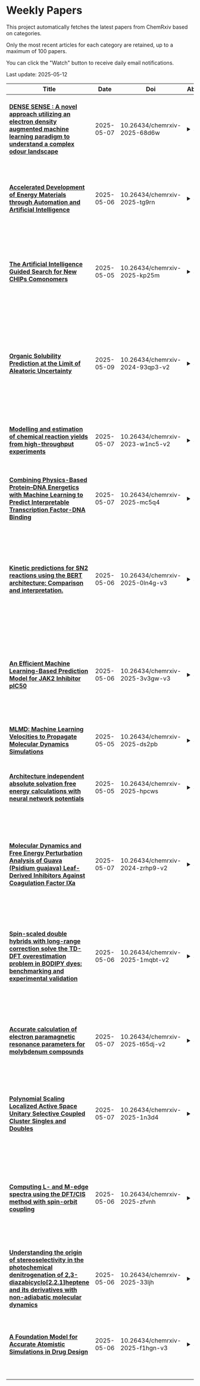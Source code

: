 # Weekly Papers
This project automatically fetches the latest papers from ChemRxiv based on categories.

Only the most recent articles for each category are retained, up to a maximum of 100 papers.

You can click the "Watch" button to receive daily email notifications.

Last update: 2025-05-12

| **Title** | **Date** | **Doi** | **Abstract** | **Categories** | **Suppitems** |
| --- | --- | --- | --- | --- | --- |
| **[DENSE SENSE : A novel approach utilizing an electron density augmented machine learning paradigm to understand a complex odour landscape ](https://chemrxiv.org/engage/api-gateway/chemrxiv/assets/orp/resource/item/6816864c927d1c2e66e3a996/original/dense-sense-a-novel-approach-utilizing-an-electron-density-augmented-machine-learning-paradigm-to-understand-a-complex-odour-landscape.pdf)** | 2025-05-07 | 10.26434/chemrxiv-2025-68d6w | <details><summary>Show</summary><p>Olfaction is a complex process which involves interaction of multiple odour receptors in nasal epithelium to produce the sensation of smell for particular odorant molecules. Elucidating structure-activity-relationships for odorants and their receptors remains difficult since crystallization of the odour receptors extremely difficult. Therefore, ligand-based approaches that leverage machine learning remain the state of the art for predicting odorant properties for molecules, such as the graph neural network approach used by. In this paper we explore how information from Quantum Mechanics (QM) could synergistically improve the results obtained with the graph neural network. Our findings underscore the possibility of this methodology in predicting odour perception directly from QM data, offering a novel approach in the Machine learning space to understand olfaction.</p></details> | Theoretical and Computational Chemistry; Machine Learning; Artificial Intelligence; Chemoinformatics - Computational Chemistry | <details><summary>Show</summary><p>[]</p></details> |
| **[Accelerated Development of Energy Materials through Automation and Artificial Intelligence](https://chemrxiv.org/engage/api-gateway/chemrxiv/assets/orp/resource/item/68164b07e561f77ed4eae2d2/original/accelerated-development-of-energy-materials-through-automation-and-artificial-intelligence.pdf)** | 2025-05-06 | 10.26434/chemrxiv-2025-tg9rn | <details><summary>Show</summary><p>Batteries, fuel cells, and electrolyzers mostly rely on advances in solid-state inorganic materials, yet discovering and optimizing these materials remains a complex and time-intensive challenge. Self-driving laboratories (SDLs), through advances in computation, automation and artificial intelligence (AI), are revolutionizing the pace of solid-state material discovery. SDLs can rapidly navigate vast chemical spaces, optimizing multi-dimensional synthesis and processing conditions and accelerating the identification of high-performance materials relevant for commercialization. The approach not only enhances efficiency and experimental precision but also mitigates the trial-and-error limitations of traditional methods. In this perspective, we examine how computation, high throughput automation, and advanced AI techniques can accelerate the discovery of energy materials, highlighting key capabilities, current applications, and providing a perspective on future directions in the field. We will also discuss how despite challenges such as high implementation costs and the complexity of automating solid-state synthesis, the continued success of SDLs relies on more democratized, accessible, and collaborative frameworks.</p></details> | Theoretical and Computational Chemistry; Energy; Artificial Intelligence; Energy Storage; Fuels - Energy Science; Materials Chemistry | <details><summary>Show</summary><p>[]</p></details> |
| **[The Artificial Intelligence Guided Search for New CHIPs Comonomers](https://chemrxiv.org/engage/api-gateway/chemrxiv/assets/orp/resource/item/681286ae50018ac7c5de85d6/original/the-artificial-intelligence-guided-search-for-new-chi-ps-comonomers.pdf)** | 2025-05-05 | 10.26434/chemrxiv-2025-kp25m | <details><summary>Show</summary><p>Chalcogenide Hybrid Inorganic/Organic Polymers (CHIPs) have the potential to revolutionize infrared (IR) optics and create sustainable and recyclable devices. CHIPs combine elemental sulfur with organic comonomers via inverse vulcanization to create a high-sulfur content polymer, with a refractive index and IR transparency that rival state of the art inorganic solids, while preserving the processability and recyclability of plastic materials. However, the optimal comonomer for these applications remains unknown. This manuscript presents a gradient boosted tree model that determines which comonomers merit further consideration as high-performing CHIPs materials. After training models on previously calculated IR-absorption data we apply them to a set of 960,934 molecules from the GDB dataset and validate the predictions for both highly transparent molecules and a set of one thousand randomly selected molecules. Finally, we compare their optical properties in the gas phase and in an approximation of a CHIPs motif by replacing their double bonds with elemental sulfur rings. </p></details> | Theoretical and Computational Chemistry; Computational Chemistry and Modeling; Artificial Intelligence; Materials Chemistry | <details><summary>Show</summary><p>[]</p></details> |
| **[Organic Solubility Prediction at the Limit of Aleatoric Uncertainty](https://chemrxiv.org/engage/api-gateway/chemrxiv/assets/orp/resource/item/681a35ed50018ac7c5a74148/original/organic-solubility-prediction-at-the-limit-of-aleatoric-uncertainty.pdf)** | 2025-05-09 | 10.26434/chemrxiv-2024-93qp3-v2 | <details><summary>Show</summary><p>Small molecule solubility is a critically important property which affects the efficiency, environmental impact, and phase behavior of synthetic processes. Experimental determination of solubility is a time- and resource-intensive process and existing methods for in silico estimation of solubility are limited by their generality, speed, and accuracy. This work presents two models derived from the fastprop and chemprop architectures and trained on BigSolDB which are capable of predicting solubility at arbitrary temperatures for any small molecule in organic solvent. Both extrapolate to unseen solutes 2-3 times more accurately than the current state-of-the-art model and we demonstrate that they are approaching the aleatoric limit (0.5-1 logS), suggesting that further improvements in prediction accuracy require more accurate datasets. These models, collectively referred to as fastsolv, are open source, freely accessible via a Python package and web interface, highly reproducible, and up to 50 times faster than the next best alternative.</p></details> | Theoretical and Computational Chemistry; Biological and Medicinal Chemistry; Organic Chemistry; Machine Learning; Artificial Intelligence; Chemoinformatics - Computational Chemistry | <details><summary>Show</summary><p>[{"title": "Supporting Information ", "assetLink": "https://chemrxiv.org/engage/api-gateway/chemrxiv/assets/orp/resource/item/681a36fa927d1c2e663f5fe8/original/supporting-information.pdf"}]</p></details> |
| **[Modelling and estimation of chemical reaction yields from high-throughput experiments](https://chemrxiv.org/engage/api-gateway/chemrxiv/assets/orp/resource/item/6818bb8ae561f77ed4227799/original/modelling-and-estimation-of-chemical-reaction-yields-from-high-throughput-experiments.pdf)** | 2025-05-07 | 10.26434/chemrxiv-2023-w1nc5-v2 | <details><summary>Show</summary><p>Machine learning (ML) and artificial intelligence (AI) techniques are transforming the way chemical reactions are studied today. Valuable datasets from high-throughput experimentation (HTE) are increasingly being generated to better understand reaction conditions that are crucial for outcomes such as yields and selectivities. However, it is often overlooked that data from such designed experiments possess a very specific structure, which can be captured by appropriate statistical models. Ignoring these underlying data structures when applying ML/AI algorithms can result in completely misleading conclusions. In contrast, leveraging knowledge about the data-generating process together with suitable estimation approaches yields reliable, interpretable, and comprehensive insights into the chemical reaction mechanisms. A particularly complex dataset is available for the Buchwald-Hartwig amination. Using this dataset, an appropriate statistical model for HTE-generated chemical data is introduced, and a suitable parameter estimation algorithm is developed. Based on the estimated model, new insights into the Buchwald-Hartwig amination are thoroughly discussed. Our approach is directly applicable to a wide range of HTE-generated data for chemical reactions and beyond</p></details> | Theoretical and Computational Chemistry; Organic Chemistry; Machine Learning | <details><summary>Show</summary><p>[{"title": "Supplementary material for Modelling and estimation of chemical reaction yields from high-throughput experiments", "assetLink": "https://chemrxiv.org/engage/api-gateway/chemrxiv/assets/orp/resource/item/6818bb8ae561f77ed42277a3/original/supplementary-material-for-modelling-and-estimation-of-chemical-reaction-yields-from-high-throughput-experiments.pdf"}]</p></details> |
| **[Combining Physics-Based Protein–DNA Energetics with Machine Learning to Predict Interpretable Transcription Factor-DNA Binding](https://chemrxiv.org/engage/api-gateway/chemrxiv/assets/orp/resource/item/6816805350018ac7c54c4d62/original/combining-physics-based-protein-dna-energetics-with-machine-learning-to-predict-interpretable-transcription-factor-dna-binding.pdf)** | 2025-05-07 | 10.26434/chemrxiv-2025-mc5q4 | <details><summary>Show</summary><p>Transcription factors (TFs) are essential regulators of gene expression, and variations in their target DNA sequences due to altering TF-DNA binding affinity and specificity lead to diseases ranging from developmental disorders to cancer. Computational methods that integrate physics-based models with machine learning (ML) hold promise to accurately predict protein–DNA binding affinities while ensuring interpretability and generalizability. Here, we present an approach combining all-atom molecular dynamics (MD) simulations and Molecular Mechanics-Generalized Born Surface Area (MMGBSA) energy calculations with ML model constructions (neural networks, random forests, support vector machines) to predict DNA binding affinities and specificities for the dimeric TF Myc/Max. Using high-quality experimental data from genomic-context protein-binding microarrays (gcPBM), we constructed a balanced dataset of 168 DNA sequences reflecting physiologically relevant genomic environments. Multiple independent simulations were conducted per sequence for each TF-DNA complex to capture structural dynamic and interaction properties, with physically essential energetic descriptors extracted, including van der Waals, electrostatic, solvation, hydrogen bonding, and additional energy corrections. Our models achieved a Pearson correlation of ~0.73 and a mean absolute error of 0.4, substantially improving upon conventional MMGBSA prediction. Feature importance analyses highlighted TF-DNA interfacial complementarity and hydrophobic interactions as primary determinants of binding affinity and specificity, though TF-DNA interfacial hydrogen bonding contributions remain to be better characterized physically for sequence dependency. This physics-informed ML framework thus aims at both predictive accuracy and mechanistic interpretability, paving the way toward universal scalable prediction of interpretable protein–DNA interactions.</p></details> | Theoretical and Computational Chemistry; Computational Chemistry and Modeling; Machine Learning; Artificial Intelligence | <details><summary>Show</summary><p>[{"title": "Supplementary Material", "assetLink": "https://chemrxiv.org/engage/api-gateway/chemrxiv/assets/orp/resource/item/681681a8e561f77ed4f2e24d/original/supplementary-material.pdf"}]</p></details> |
| **[ Kinetic predictions for SN2 reactions using the BERT architecture: Comparison and interpretation.](https://chemrxiv.org/engage/api-gateway/chemrxiv/assets/orp/resource/item/681633f050018ac7c5417580/original/kinetic-predictions-for-sn2-reactions-using-the-bert-architecture-comparison-and-interpretation.pdf)** | 2025-05-06 | 10.26434/chemrxiv-2025-0ln4g-v3 | <details><summary>Show</summary><p>The accurate prediction of reaction rates is an integral step in elucidating reaction mechanisms and designing synthetic pathways. Traditionally, kinetic parameters have been derived from activation energies obtained from quantum mechanical (QM) methods and, more recently, machine learning (ML) approaches. Among ML methods, Bidirectional Encoder Representations from Transformers (BERT), a type of transformer-based model, is the state-of-the-art method for both reaction classification and yield prediction. Despite its success, it has yet to be applied to kinetic prediction. In this work, we train a BERT model to predict experimental logk values of SN2 reactions and compare its performance to the top-performing Random Forest (RF) literature model in terms of accuracy, training time, and ability to replicate known reactivity rules. Both BERT and RF models exhibit near-experimental accuracy (RMSE = 1.1 logk units) on similarity-split test data. Interpretation of the predictions from both BERT and RF reveal that both models identify key reaction centers, as well as known electronic and steric effects. However, limitations in logk extrapolation and recognition of aromatic effects are found for the RF and BERT models, respectively.</p></details> | Theoretical and Computational Chemistry; Organic Chemistry; Organic Synthesis and Reactions; Machine Learning; Chemoinformatics - Computational Chemistry | <details><summary>Show</summary><p>[{"title": "Supporting Information.", "assetLink": "https://chemrxiv.org/engage/api-gateway/chemrxiv/assets/orp/resource/item/681633f150018ac7c5417590/original/supporting-information.pdf"}]</p></details> |
| **[       An Efficient Machine Learning-Based Prediction Model for JAK2 Inhibitor pIC50](https://chemrxiv.org/engage/api-gateway/chemrxiv/assets/orp/resource/item/681490d650018ac7c51a0b8f/original/an-efficient-machine-learning-based-prediction-model-for-jak2-inhibitor-p-ic50.pdf)** | 2025-05-06 | 10.26434/chemrxiv-2025-3v3gw-v3 | <details><summary>Show</summary><p>Background: Janus Kinase 2 (JAK2) is a key kinase in cellular signal transduction. Its abnormal activation is closely related to various myeloproliferative neoplasms and inflammatory diseases. Developing selective JAK2 inhibitors is an important direction in drug discovery. Accurate prediction of compound inhibitory activity (pIC50) against JAK2 is crucial for accelerating the discovery and optimization of lead compounds. Objective: This study aims to utilize public resources from the ChEMBL database, combined with machine learning methods, to build a computational model capable of efficiently and accurately predicting the pIC50 values of JAK2 inhibitors. Methods: We collected compounds targeting human JAK2 (ChEMBL ID: CHEMBL2971) and their IC50 (nM) activity data from the ChEMBL database. After data cleaning (retaining only precise values with standard_relation = '=') and standardization (converting IC50 to pIC50, retaining the average pIC50 for duplicate compounds), a dataset containing 5546 compounds was finally obtained. RDKit (version 2022.9.5) was used to calculate Morgan fingerprints (radius=2, 2048 bits), MACCS Keys fingerprints (167 bits), and 13 physicochemical and topological descriptors. Based on feature importance calculated during the data processing phase (derived from preliminary model evaluation), the top 350 features were selected. However, due to the absence of some features in the current dataset, the final model used 345 features. The dataset was randomly split into training (n=4436) and test sets (n=1110) at an 80:20 ratio. The XGBoost (eXtreme Gradient Boosting, version 3.0.0) algorithm was used to build the prediction model, and hyperparameters (learning_rate, max_depth, subsample, colsample_bytree, gamma, reg_alpha, reg_lambda) were optimized using 5-fold cross-validation and GridSearchCV. An early stopping strategy was employed during the final model training to prevent overfitting. Results: After hyperparameter optimization, the final XGBoost model demonstrated good predictive performance on the independent test set, achieving a coefficient of determination (R²) of 0.7184, a root mean square error (RMSE) of 0.5968, and a mean absolute error (MAE) of 0.4593. Performance metrics on the training set (R²=0.8978) also indicated a good model fit, and the gap between training and test set performance was within an acceptable range, suggesting that overfitting was effectively controlled. Conclusion: This study successfully constructed an XGBoost-based prediction model for JAK2 inhibitor pIC50. Utilizing easily accessible molecular descriptors, the model demonstrated high prediction accuracy and robustness on an external test set. This model holds promise as an efficient virtual screening tool to aid the early discovery and optimization process of JAK2 inhibitors.</p></details> | Theoretical and Computational Chemistry; Biological and Medicinal Chemistry; Drug Discovery and Drug Delivery Systems; Machine Learning; Chemoinformatics - Computational Chemistry | <details><summary>Show</summary><p>[]</p></details> |
| **[MLMD: Machine Learning Velocities to Propagate Molecular Dynamics Simulations](https://chemrxiv.org/engage/api-gateway/chemrxiv/assets/orp/resource/item/6812d384927d1c2e667d0097/original/mlmd-machine-learning-velocities-to-propagate-molecular-dynamics-simulations.pdf)** | 2025-05-05 | 10.26434/chemrxiv-2025-ds2pb | <details><summary>Show</summary><p>Temporal evolution in molecular dynamics (MD) simulations requires updates on particle velocities. These updates are obtained from forces that are computed traditionally from physics-based Hamiltonians, and more recently from machine-learned (ML) numerical forms. An alternative strategy that is being explored is to predict velocity updates from ML models without concerning with energy or force calculations. The key advantages of this strategy are that bypassing force calculations, especially when dealing with quantum mechanical Hamiltonians, should effectively speed up MD simulations, and such ML predictors can also be trained on the fly. Here we take this development to the next stage by showing how ML velocity predictors can be incorporated into MD integrators to propagate trajectories accurately. In addition, we explore a new type of ML velocity predictor that is trained exclusively on historical particle velocities, where we exploit the fact that particle velocities are inherently auto-correlated in time. We show how stacked long short-term memory neural networks can be trained to accomplish these tasks and propagate trajectories that conserve energy, structure and dynamics. The fascinating aspect is that structure and energies are conserved without actually predicting them directly. Trajectories do tend to accumulate errors upon continual use of ML velocity predictions, despite velocity prediction accuracy being greater than 99.9%. Nevertheless, we show that error accumulation can be controlled and MD stability can be rescued by making periodic injections of velocity updates computed from Hamiltonians (frequency ≤ 0.01). We propose this proof-of-concept machine-learned MD (MLMD) protocol using a series of harmonic oscillators, laying the foundation necessary to extending its applications to complex systems.</p></details> | Theoretical and Computational Chemistry; Machine Learning | <details><summary>Show</summary><p>[{"title": "Supporting Information for \"MLMD: Machine Learning Velocities to Propagate Molecular Dynamics Simulations\"", "assetLink": "https://chemrxiv.org/engage/api-gateway/chemrxiv/assets/orp/resource/item/6812d89f50018ac7c5e667b6/original/supporting-information-for-mlmd-machine-learning-velocities-to-propagate-molecular-dynamics-simulations.pdf"}]</p></details> |
| **[Architecture independent absolute solvation free energy calculations with neural network potentials](https://chemrxiv.org/engage/api-gateway/chemrxiv/assets/orp/resource/item/6812638f50018ac7c5da3dd1/original/architecture-independent-absolute-solvation-free-energy-calculations-with-neural-network-potentials.pdf)** | 2025-05-05 | 10.26434/chemrxiv-2025-hpcws | <details><summary>Show</summary><p>Allowing atoms or molecules to disappear is a critical step in alchemical free energy simulations (FES). The necessary tricks are well understood when using force fields. Over the past few years, neural network potentials (NNPs) have seen rapid development. Their potentially higher accuracy compared to force fields makes them attractive for use in FES. Here, we outline a method for gradually decoupling atoms and molecules in systems that are fully described by NNPs. Specifically, we show that manipulating the neighbor list is equivalent to using soft-core potentials in force-field-based FES. Since constructing the neighbor list is a central step, regardless of the NNP's inner workings, our approach is agnostic to NNP architecture. We validate the correctness of our methodology by demonstrating cycle closure for a model problem and report solvation free energies obtained with the MACE-OFF23(S/M) NNP.</p></details> | Theoretical and Computational Chemistry; Computational Chemistry and Modeling; Theory - Computational; Machine Learning | <details><summary>Show</summary><p>[]</p></details> |
| **[Molecular Dynamics and Free Energy Perturbation Analysis of Guava (Psidium guajava) Leaf-Derived Inhibitors Against Coagulation Factor IXa](https://chemrxiv.org/engage/api-gateway/chemrxiv/assets/orp/resource/item/68175f9b50018ac7c55b1d3c/original/molecular-dynamics-and-free-energy-perturbation-analysis-of-guava-psidium-guajava-leaf-derived-inhibitors-against-coagulation-factor-i-xa.pdf)** | 2025-05-07 | 10.26434/chemrxiv-2024-zrhp9-v2 | <details><summary>Show</summary><p>Thrombotic disorders, characterized by abnormal blood clot formation, significantly contribute to global cardiovascular mortality. Targeting CFIXa offers a promising therapeutic strategy, balancing anticoagulation efficacy with reduced bleeding risk. This study investigates guava (Psidium guajava) leaf-derived bioactive compounds: 4-Androstene-3.α.,17.β.-diol (Compound 2), Methenolone acetate (Compound 3), and Amitriptyline-M-(CH₃)₂NOH AC (Compound 7) as potential CFIXa inhibitors through MDS, binding free energy calculations, and cluster network analysis. Compound 7 demonstrated superior stability, with the lowest RMSD (0.347 ± 0.110 nm) and strongest binding affinity (−15.475 ± 3.173 kcal/mol), driven by key interactions with residues H:ASN97 [264] (2.9–3.1 Å H-bond), H:TYR99 [266] (4.7–5.2 Å π-alkyl), and H:PHE174 [342] (4.8–5.3 Å π-alkyl) in the S2/S4 pockets. Cluster analysis revealed 40 conformational states, with Cluster 1 (15.8% occupancy) dominating due to these stable interactions. Compound 2 showed moderate stability (RMSD: 0.459 ± 0.307 nm; ΔG: −10.132 ± 4.414 kcal/mol), anchored by hydrophobic contacts with H:LYS239 [409] (4.40–5.17 Å) and L:PHE98 [98] (2.62 Å H-bond), but exhibited dynamic transitions between 49 clusters. Compound 3 was the least stable (RMSD: 0.965 ± 0.382 nm; ΔG: −9.541 ± 4.115 kcal/mol), with 74 clusters and frequent unbinding events (e.g., Cluster 24, 100% dissociation). Transition networks highlighted Compound 7’s kinetic robustness, with >97% of transitions occurring between stable, ligand-bound clusters (e.g., Cluster 1 ↔ Cluster 9). In contrast, Compound 3’s Markov model showed 96.3% self-transitions in unbound clusters, indicating poor residence time and kinetic trapping. Energy decomposition identified H:TYR99 [266] and H:PHE174 [342] as universal hotspots, contributing −0.51 ± 0.09 kcal/mol per residue in Compound 7 but only −0.20 ± 0.09 kcal/mol in Compound 2. These findings resolve the ambiguity surrounding guava leaves’ anticoagulant vs. procoagulant effects, confirming their CFIXa-inhibitory potential. Compound 7 emerges as a promising scaffold for rational drug design, leveraging conserved interactions with the S2/S4 subsites. This study provides a computational foundation for developing guava-derived antithrombotics, bridging structural insights with therapeutic optimization for safer anticoagulation strategies.</p></details> | Theoretical and Computational Chemistry; Biological and Medicinal Chemistry; Drug Discovery and Drug Delivery Systems; Computational Chemistry and Modeling | <details><summary>Show</summary><p>[{"title": "Supplementary File", "assetLink": "https://chemrxiv.org/engage/api-gateway/chemrxiv/assets/orp/resource/item/68175f9c50018ac7c55b1d4a/original/supplementary-file.pdf"}]</p></details> |
| **[Spin-scaled double hybrids with long-range correction solve the TD-DFT overestimation problem in BODIPY dyes: benchmarking and experimental validation](https://chemrxiv.org/engage/api-gateway/chemrxiv/assets/orp/resource/item/6815bb1ae561f77ed4dcae6c/original/spin-scaled-double-hybrids-with-long-range-correction-solve-the-td-dft-overestimation-problem-in-bodipy-dyes-benchmarking-and-experimental-validation.pdf)** | 2025-05-06 | 10.26434/chemrxiv-2025-1mqbt-v2 | <details><summary>Show</summary><p>It is established that time-dependent Density Functional Theory (TD-DFT) methods systematically overestimate the electronic excitation energies in Boron-dipyrromethene (BODIPY) dyes. Herein, we present the new SBYD31 benchmark set for BODIPY absorption energies and assess 28 different TD-DFT methods, most of which have not been tested on BODIPY dyes before. We show how functionals belonging to the class of recently developed spin-scaled double hybrids with long-range correction (J. Chem. Theory Comput., 2021,17, 5165) overcome the overestimation problem and provide more robust results that have met the chemical accuracy threshold of 0.1 eV. To our knowledge, these are the most accurate absorption energies for BODIPY dyes reported for TD-DFT methods. In passing, we also point out how previous recommendations of "DSD" double hybrids (RSC. Adv., 2022, 12, 1704; Comput. Theor. Chem., 2022, 1207, 113531) were based on incorrect interpretations of the results. Our top-three recommended methods are SOS- ωB2GP-PLYP, SCS-ωB2GP-PLYP and SOS-ωB88PP86 and we verify our recommendations by making predictions, which we confirm with experimental measurements of newly synthesised BODIPY dyes. Our results add to existing evidence how time-dependent double hybrids with spin-component scaling and long-range correction solve notoriously hard cases for conventional TD- DFT methods and we are confident that our recommendations will assist in future developments of BODIPY dyes.</p></details> | Theoretical and Computational Chemistry; Physical Chemistry; Computational Chemistry and Modeling; Photochemistry (Physical Chem.); Spectroscopy (Physical Chem.) | <details><summary>Show</summary><p>[{"title": "SI part 1: Computational and Experimental Data", "assetLink": "https://chemrxiv.org/engage/api-gateway/chemrxiv/assets/orp/resource/item/6815bb1ae561f77ed4dcae78/original/si-part-1-computational-and-experimental-data.pdf"}, {"title": "SI Part 2: optimised structures", "assetLink": "https://chemrxiv.org/engage/api-gateway/chemrxiv/assets/orp/resource/item/6815bb1ae561f77ed4dcae7d/original/si-part-2-optimised-structures.zip"}]</p></details> |
| **[Accurate calculation of electron paramagnetic resonance parameters for molybdenum compounds](https://chemrxiv.org/engage/api-gateway/chemrxiv/assets/orp/resource/item/68189199927d1c2e660f2e24/original/accurate-calculation-of-electron-paramagnetic-resonance-parameters-for-molybdenum-compounds.pdf)** | 2025-05-07 | 10.26434/chemrxiv-2025-t65dj-v2 | <details><summary>Show</summary><p>Paramagnetic molybdenum compounds are of great interest in inorganic chemistry and metalloenzyme catalysis. Electron paramagnetic resonance (EPR) spectroscopies that determine hyperfine coupling constants and g-tensor values are essential tools for investigating the local and global electronic structure of these compounds. Such studies require support from accurate quantum chemical approaches to establish reliable structure–spectroscopy correlations. Here we present a curated database of 22 molecular Mo complexes with well-defined structures and EPR parameters and investigate quantum chemical approaches to determine optimal protocols for computing 95Mo hyperfine coupling constants (HFCs) and g values of Mo(V) compounds. It is shown that the SARC all-electron basis sets developed for the Douglas–Kroll–Hess (DKH) Hamiltonian can be used without any adaptation also for the exact-2-component (X2C) Hamiltonian and require no modifications to produce excellent and converged results for both HFCs and g values. The dependence of EPR parameters on the functional is studied in detail. Double-hybrid functionals and global hybrids with high percentage of exact exchange are top performers for 95Mo HFCs, with PBE0-DH achieving the best agreement with experiment. The DFT results on HFCs are compared with values obtained by coupled cluster theory with the domain-based local pair natural orbital approach (DLPNO-CCSD) and we show that the latter falls short in terms of accuracy and consistency compared to the best performing functionals for the designated set of compounds. Smaller differentiation among functionals is observed for the calculation of g-tensors, with double hybrids being surpassed by several global and range-separated hybrid functionals, although PBE0-DH is still a top performer and can thus be recommended as the most reliable DFT approach overall for describing both valence and core properties of Mo compounds.</p></details> | Theoretical and Computational Chemistry; Inorganic Chemistry; Bioinorganic Chemistry; Spectroscopy (Inorg.); Theory - Computational | <details><summary>Show</summary><p>[{"title": "Supplementary Material", "assetLink": "https://chemrxiv.org/engage/api-gateway/chemrxiv/assets/orp/resource/item/6818921a927d1c2e660f3b5b/original/supplementary-material.pdf"}]</p></details> |
| **[Polynomial Scaling Localized Active Space  Unitary Selective Coupled Cluster Singles and Doubles](https://chemrxiv.org/engage/api-gateway/chemrxiv/assets/orp/resource/item/6816779ee561f77ed4edb15d/original/polynomial-scaling-localized-active-space-unitary-selective-coupled-cluster-singles-and-doubles.pdf)** | 2025-05-07 | 10.26434/chemrxiv-2025-1n3d4 | <details><summary>Show</summary><p>We present a polynomial-scaling algorithm for the localized active space unitary selective coupled cluster singles and doubles (LAS-USCCSD) method. In this approach, cluster excitations are selected based on a threshold $\mathnormal{\epsilon}$ determined by the absolute gradients of the LAS-UCCSD energy with respect to cluster amplitudes. Using the generalized Wick's theorem for multireference wave functions, we derive the gradient expression as a polynomial function of 1-, 2-, and 3-body reduced density matrices and 1- and 2-electron integrals, valid for any multireference wave function.   The resulting gradient implementation exhibits a memory scaling of $\mathcal{O}(N^6)$.    The variational quantum eigensolver is used to optimize the selected cluster excitations on a quantum simulator.   By plotting the energy error, defined as the difference between the LAS-USCCSD and corresponding CASCI energies, against the inverse cluster amplitude selection threshold ($\mathnormal{\epsilon}^{-1}$) for polyene chains containing 2 to 5 $\pi$-bond units, we establish a relationship between the energy error and the threshold.   To further validate the accuracy of LAS-USCCSD, we computed the cis–trans isomerization energy of stilbene (a 20-qubit system) and the magnetic coupling constant of the tris-hydroxo-bridged chromium dimer \ce{[Cr_2(OH)_3(NH_3)_6]^{3+}} (evaluated as both 12- and 20-qubit systems) using the Qiskit-Qulacs simulator. Assessing such examples is important to determine the practical feasibility of quantum simulations for chemically realistic systems. Toward this goal, with this LAS-USCCSD algorithm we estimated the quantum resources required for simulating an active space of (30e,22o) in \ce{[Cr_2(OH)_3(NH_3)_6]^{3+}}, a size that remains beyond the reach of current quantum simulators for accurate treatment.</p></details> | Theoretical and Computational Chemistry; Computational Chemistry and Modeling; Theory - Computational; Quantum Computing | <details><summary>Show</summary><p>[]</p></details> |
| **[Computing L- and M-edge spectra using the DFT/CIS method with spin-orbit coupling](https://chemrxiv.org/engage/api-gateway/chemrxiv/assets/orp/resource/item/68140ab2927d1c2e669d55db/original/computing-l-and-m-edge-spectra-using-the-dft-cis-method-with-spin-orbit-coupling.pdf)** | 2025-05-06 | 10.26434/chemrxiv-2025-zfvnh | <details><summary>Show</summary><p>Modeling L- and M-edge spectra at x-ray and extreme ultraviolet wavelengths requires consideration of spin-orbit splitting within the 2p and 3p orbital manifolds.   We introduce a low-cost tool to compute core-level spectra that combines a spin-orbit mean-field description of the Breit-Pauli Hamiltonian with nonrelativistic excited states computed using the semi-empirical density-functional theory/configuration-interaction singles (DFT/CIS) approach.   The latter was previously introduced for  K-edge spectra and includes a semi-empirical correction to the core orbital energies, significantly reducing the ad hoc shifts that are typically required when time-dependent (TD-)DFT is applied to core-level excitations.  In combination with the core/valence separation approximation and spin-orbit couplings, the DFT/CIS method affords semiquantitative L- and M-edge spectra at TD-DFT cost, as demonstrated here for a variety of 3d transition metal systems and main-group compounds.  The use of different active orbital spaces to make spectral assignments is also discussed. </p></details> | Theoretical and Computational Chemistry; Physical Chemistry; Inorganic Chemistry; Theory - Computational; Quasiparticles and Excitations; Spectroscopy (Physical Chem.) | <details><summary>Show</summary><p>[{"title": "coordinates", "assetLink": "https://chemrxiv.org/engage/api-gateway/chemrxiv/assets/orp/resource/item/68140feb927d1c2e669dbcb9/original/coordinates.txt"}]</p></details> |
| **[Understanding the origin of stereoselectivity in the photochemical denitrogenation of 2,3-diazabicyclo[2.2.1]heptene and its derivatives with non-adiabatic molecular dynamics](https://chemrxiv.org/engage/api-gateway/chemrxiv/assets/orp/resource/item/6813c7efe561f77ed4a38c0a/original/understanding-the-origin-of-stereoselectivity-in-the-photochemical-denitrogenation-of-2-3-diazabicyclo-2-2-1-heptene-and-its-derivatives-with-non-adiabatic-molecular-dynamics.pdf)** | 2025-05-06 | 10.26434/chemrxiv-2025-33ljh | <details><summary>Show</summary><p>Photochemical denitrogenation reactions of bicyclic azoalkanes produce strained bicyclic compounds of interest to synthetic organic chemists. We report a computational study on the mechanism of diazabicyclo[2.2.1]heptenes to address long standing mechanistic questions. Indeed, the mechanism of these reactions have been disputed for over six decades. We employed non-adiabatic molecular dynamics (NAMD) simulations combined with state-of-the-art multireference quantum mechanical calculations to understand the photophysical properties and mechanisms of these diazabicyclo[2.2.1]heptenes. The energetically accessible lowest excitations are nNN(σCN) → π* and range from 3.94 – 3.97 eV. From the >292 trajectories, the reaction proceeds through a dynamically concerted but asynchronous denitrogenation reactions. One σCN bond breaks along the S1-surface; the other σCN breaks after hopping to the S0. We identified two clusters of S₁/S₀ surface hopping points from these trajectories. In the first cluster, the methylene bridge is fully inverted relative to the reactant geometry. In the second cluster, the inversion is only partial, with one of the carbon atoms in the methylene bridge inverted relative to the reactant. We identified each cluster's corresponding minimum energy conical intersection (MECI), indicating at least two possible S1/S0-MECIs.  Our dynamics simulations illustrate that inversion begins in the excited state immediately after the first σCN bond breaks. This inversion is driven by the atomic momenta acquired after the bond breaks. These dynamical effects promote the formation of the inverted housane, thereby explaining the observed selectivities. A minority of trajectories undergo thermal conversion in the ground state, producing the minor retained housane product from inverted housane.</p></details> | Theoretical and Computational Chemistry; Organic Chemistry; Photochemistry (Org.); Theory - Computational | <details><summary>Show</summary><p>[{"title": "Supporting Information", "assetLink": "https://chemrxiv.org/engage/api-gateway/chemrxiv/assets/orp/resource/item/6813ca4d927d1c2e6694bfb5/original/supporting-information.pdf"}]</p></details> |
| **[A Foundation Model for Accurate Atomistic Simulations in Drug Design](https://chemrxiv.org/engage/api-gateway/chemrxiv/assets/orp/resource/item/6814f81f927d1c2e66badeea/original/a-foundation-model-for-accurate-atomistic-simulations-in-drug-design.pdf)** | 2025-05-06 | 10.26434/chemrxiv-2025-f1hgn-v3 | <details><summary>Show</summary><p>Neural network potentials now offer robust alternatives to electronic structure and empirical force fields computations for the on-the-fly production of the potential energy surfaces required in atomistic Molecular Dynamics (MD) simulations. However, widespread application in Chemistry and Biology faces several challenges: the need for fast inference and economical training; stringent model transferability requirements, particularly including charged-species interactions. Trained exclusively on synthetic quantum chemistry data, FeNNix-Bio1 sets a new standard for Foundation machine learning Models to provide predictive condensed-phase MD simulations including quantum nuclear effects. Its full-range of capabilities is demonstrated by modelling: water properties, ions in solution, small molecules hydration free energies, complex folding free-energy landscapes, large-scale protein dynamics, protein-ligand binding, chemical reactions and by coupling it to protein structure prediction foundation models' outputs for further refinement. FeNNix-Bio1 is accurate and systematically improvable while limiting human parametrization efforts: it is likely to have a strong impact in Drug Design.</p></details> | Theoretical and Computational Chemistry; Computational Chemistry and Modeling; Theory - Computational; Artificial Intelligence | <details><summary>Show</summary><p>[{"title": "Supplementary Information for: A Foundation Model for Accurate Atomistic Simulations in Drug Design", "assetLink": "https://chemrxiv.org/engage/api-gateway/chemrxiv/assets/orp/resource/item/6814fea250018ac7c5240187/original/supplementary-information-for-a-foundation-model-for-accurate-atomistic-simulations-in-drug-design.pdf"}]</p></details> |

